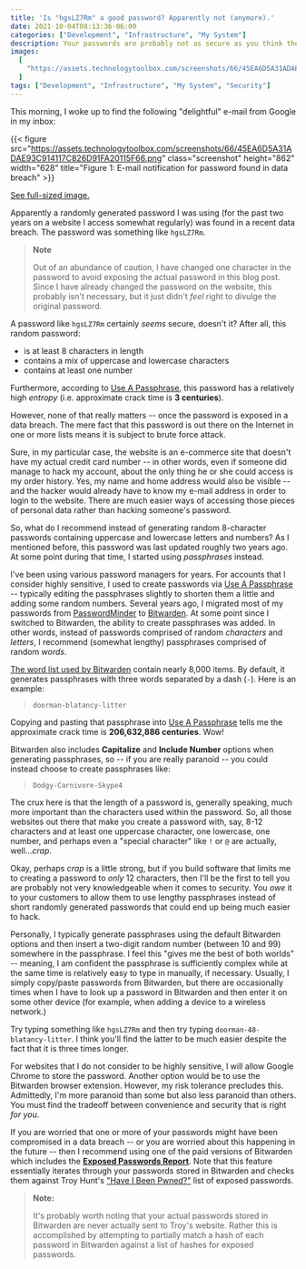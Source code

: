 ```yaml
---
title: 'Is "hgsLZ7Rm" a good password? Apparently not (anymore).'
date: 2021-10-04T08:13:36-06:00
categories: ["Development", "Infrastructure", "My System"]
description: Your passwords are probably not as secure as you think they are.
images:
  [
    "https://assets.technologytoolbox.com/screenshots/66/45EA6D5A31ADAE93C914117C826D91FA20115F66.png",
  ]
tags: ["Development", "Infrastructure", "My System", "Security"]
---
```


This morning, I woke up to find the following "delightful" e-mail from Google in
my inbox:

{{< figure
  src="https://assets.technologytoolbox.com/screenshots/66/45EA6D5A31ADAE93C914117C826D91FA20115F66.png"
  class="screenshot" height="862" width="628"
  title="Figure 1: E-mail notification for password found in data breach" >}}

[See full-sized image.](https://assets.technologytoolbox.com/screenshots/66/45EA6D5A31ADAE93C914117C826D91FA20115F66.png)

Apparently a randomly generated password I was using (for the past two years on
a website I access somewhat regularly) was found in a recent data breach. The
password was something like `hgsLZ7Rm`.

> **Note**
>
> Out of an abundance of caution, I have changed one character in the password
> to avoid exposing the actual password in this blog post. Since I have already
> changed the password on the website, this probably isn't necessary, but it
> just didn't _feel_ right to divulge the original password.

A password like `hgsLZ7Rm` certainly _seems_ secure, doesn't it? After all, this
random password:

- is at least 8 characters in length
- contains a mix of uppercase and lowercase characters
- contains at least one number

Furthermore, according to [Use A Passphrase](https://www.useapassphrase.com/),
this password has a relatively high _entropy_ (i.e. approximate crack time is
**3 centuries**).

However, none of that really matters -- once the password is exposed in a data
breach. The mere fact that this password is out there on the Internet in one or
more lists means it is subject to brute force attack.

Sure, in my particular case, the website is an e-commerce site that doesn't have
my actual credit card number -- in other words, even if someone did manage to
hack my account, about the only thing he or she could access is my order
history. Yes, my name and home address would also be visible -- and the hacker
would already have to know my e-mail address in order to login to the website.
There are much easier ways of accessing those pieces of personal data rather
than hacking someone's password.

So, what do I recommend instead of generating random 8-character passwords
containing uppercase and lowercase letters and numbers? As I mentioned before,
this password was last updated roughly two years ago. At some point during that
time, I started using _passphrases_ instead.

I've been using various password managers for years. For accounts that I
consider highly sensitive, I used to create passwords via
[Use A Passphrase](https://www.useapassphrase.com/) -- typically editing the
passphrases slightly to shorten them a little and adding some random numbers.
Several years ago, I migrated most of my passwords from
[PasswordMinder](https://docs.microsoft.com/en-us/archive/msdn-magazine/2004/july/security-briefs-mind-those-passwords)
to [Bitwarden](https://www.bitwarden.com). At some point since I switched to
Bitwarden, the ability to create passphrases was added. In other words, instead
of passwords comprised of random _characters_ and _letters_, I recommend
(somewhat lengthy) passphrases comprised of random _words_.

[The word list used by Bitwarden](https://github.com/bitwarden/jslib/blob/master/common/src/misc/wordlist.ts)
contain nearly 8,000 items. By default, it generates passphrases with three
words separated by a dash (`-`). Here is an example:

> `doorman-blatancy-litter`

Copying and pasting that passphrase into
[Use A Passphrase](https://www.useapassphrase.com/) tells me the approximate
crack time is **206,632,886 centuries**. Wow!

Bitwarden also includes **Capitalize** and **Include Number** options when
generating passphrases, so -- if you are really paranoid -- you could instead
choose to create passphrases like:

> `Dodgy-Carnivore-Skype4`

The crux here is that the length of a password is, generally speaking, much more
important than the characters used within the password. So, all those websites
out there that make you create a password with, say, 8-12 characters and at
least one uppercase character, one lowercase, one number, and perhaps even a
"special character" like `!` or `@` are actually, well..._crap_.

Okay, perhaps _crap_ is a little strong, but if you build software that limits
me to creating a password to _only_ 12 characters, then I'll be the first to
tell you are probably not very knowledgeable when it comes to security. You
_owe_ it to your customers to allow them to use lengthy passphrases instead of
short randomly generated passwords that could end up being much easier to hack.

Personally, I typically generate passphrases using the default Bitwarden options
and then insert a two-digit random number (between 10 and 99) somewhere in the
passphrase. I feel this "gives me the best of both worlds" -- meaning, I am
confident the passphrase is sufficiently complex while at the same time is
relatively easy to type in manually, if necessary. Usually, I simply copy/paste
passwords from Bitwarden, but there are occasionally times when I have to look
up a password in Bitwarden and then enter it on some other device (for example,
when adding a device to a wireless network.)

Try typing something like `hgsLZ7Rm` and then try typing
`doorman-48-blatancy-litter`. I think you'll find the latter to be much easier
despite the fact that it is three times longer.

For websites that I do not consider to be highly sensitive, I will allow Google
Chrome to store the password. Another option would be to use the Bitwarden
browser extension. However, my risk tolerance precludes this. Admittedly, I'm
more paranoid than some but also less paranoid than others. You must find the
tradeoff between convenience and security that is right _for you_.

If you are worried that one or more of your passwords might have been
compromised in a data breach -- or you are worried about this happening in the
future -- then I recommend using one of the paid versions of Bitwarden which
includes the
[**Exposed Passwords Report**](https://bitwarden.com/help/article/reports/#exposed-passwords-report).
Note that this feature essentially iterates through your passwords stored in
Bitwarden and checks them against Troy Hunt's
["Have I Been Pwned?"](https://haveibeenpwned.com/) list of exposed passwords.

> **Note:**
>
> It's probably worth noting that your actual passwords stored in Bitwarden are
> never actually sent to Troy's website. Rather this is accomplished by
> attempting to partially match a hash of each password in Bitwarden against a
> list of hashes for exposed passwords.
